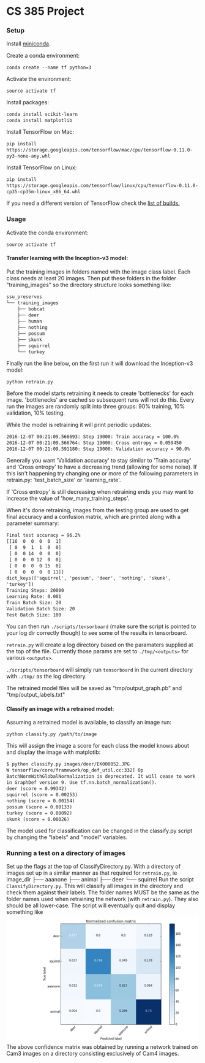 # CS 385 Project 

### Setup

Install [miniconda](http://conda.pydata.org/miniconda.html).

Create a conda environment:

    conda create --name tf python=3

Activate the environment:

    source activate tf

Install packages:

    conda install scikit-learn
    conda install matplotlib

Install TensorFlow on Mac:
 
    pip install https://storage.googleapis.com/tensorflow/mac/cpu/tensorflow-0.11.0-py3-none-any.whl

Install TensorFlow on Linux:

    pip install https://storage.googleapis.com/tensorflow/linux/cpu/tensorflow-0.11.0-cp35-cp35m-linux_x86_64.whl

If you need a different version of TensorFlow check the [list of builds.](https://www.tensorflow.org/versions/master/get_started/os_setup.html)

### Usage

Activate the conda environment:

    source activate tf


#### Transfer learning with the Inception-v3 model:

Put the training images in folders named with the image class label. 
Each class needs at least 20 images.
Then put these folders in the folder "training_images" so the directory structure looks something like:

    ssu_preserves    
    └── training_images
        ├── bobcat
        ├── deer
        ├── human
        ├── nothing
        ├── possum
        ├── skunk
        ├── squirrel
        └── turkey

Finally run the line below, on the first run it will download the Inception-v3 model:

    python retrain.py

Before the model starts retraining it needs to create 'bottlenecks' for each image. 
'bottlenecks' are cached so subsequent runs will not do this. 
Every run the images are randomly split into three groups: 90% training, 10% validation, 10% testing.

While the model is retraining it will print periodic updates: 

    2016-12-07 00:21:09.566693: Step 19000: Train accuracy = 100.0%
    2016-12-07 00:21:09.566764: Step 19000: Cross entropy = 0.059450
    2016-12-07 00:21:09.591180: Step 19000: Validation accuracy = 90.0%

Generally you want 'Validation accuracy' to stay similar to 'Train accuray' and 'Cross entropy' to have a decreasing trend (allowing for some noise). 
If this isn't happening try changing one or more of the following parameters in retrain.py: 'test_batch_size' or 'learning_rate'. 

If 'Cross entropy' is still decreasing when retraining ends you may want to increase the value of 'how_many_training_steps'.

When it's done retraining, images from the testing group are used to get final accuracy and a confusion matrix, which are printed along with a parameter summary:

    Final test accuracy = 96.2%
    [[16  0  0  0  0  1]
     [ 0  9  1  1  0  0]
     [ 0  0 14  0  0  0]
     [ 0  0  0 12  0  0]
     [ 0  0  0  0 15  0]
     [ 0  0  0  0  0 11]]
    dict_keys(['squirrel', 'possum', 'deer', 'nothing', 'skunk', 'turkey'])
    Training Steps: 20000
    Learning Rate: 0.001
    Train Batch Size: 20
    Validation Batch Size: 20
    Test Batch Size: 100

You can then run `./scripts/tensorboard` (make sure the script is pointed to your log dir correctly though) to see some of the results in tensorboard.

`retrain.py` will create a log directory based on the paramaters supplied at the top of the file. Currently those params are set to `./tmp/<outputs>` for various `<outputs>`.

`./scripts/tensorboard` will simply run `tensorboard` in the current directory with `./tmp/` as the log directory.

The retrained model files will be saved as "tmp/output_graph.pb" and "tmp/output_labels.txt"


#### Classify an image with a retrained model: 

Assuming a retrained model is available, to classify an image run:

    python classify.py /path/to/image

This will assign the image a score for each class the model knows about and display the image with matplotib:

    $ python classify.py images/deer/EK000052.JPG
    W tensorflow/core/framework/op_def_util.cc:332] Op BatchNormWithGlobalNormalization is deprecated. It will cease to work in GraphDef version 9. Use tf.nn.batch_normalization().
    deer (score = 0.99342)
    squirrel (score = 0.00253)
    nothing (score = 0.00154)
    possum (score = 0.00133)
    turkey (score = 0.00092)
    skunk (score = 0.00026)

The model used for classification can be changed in the classify.py script by changing the "labels" and "model" variables. 

### Running a test on a directory of images
Set up the flags at the top of ClassifyDirectory.py.
With a directory of images set up in a similar manner as that required for `retrain.py`, ie
    image_dir
    ├── aaanone
    ├── animal
    ├── deer
    └── squirrel
Run the script `ClassifyDirectory.py`.
This will classify all images in the directory and check them against their labels. The folder names MUST be the same as the folder names used when retraining the network (with `retrain.py`). They also should be all lower-case.
The script will eventually quit and display something like
![conf_mat](example_confmat.png)
The above confidence matrix was obtained by running a network trained on Cam3 images on a directory consisting exclusively of Cam4 images.

